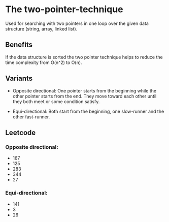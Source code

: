 # The two-pointer-technique
Used for searching with two pointers in one loop over the given data structure (string, array, linked list).

## Benefits
If the data structure is sorted the two pointer technique helps to reduce the time complexity from O(n^2) to O(n). 

## Variants
* Opposite directional: One pointer starts from the beginning while the other pointer starts from the end. They move toward each other until they both meet
  or some condition satisfy.
  
* Equi-directional: Both start from the beginning, one slow-runner and the other fast-runner.

## Leetcode 
### Opposite directional:
* 167
* 125
* 283
* 344
* 27

### Equi-directional:
* 141 
* 3
* 26

